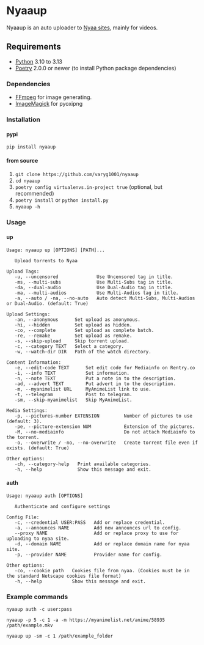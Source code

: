 # Nyaaup

Nyaaup is an auto uploader to [Nyaa sites](https://github.com/nyaadevs/nyaa), mainly for videos.

## Requirements

- [Python](https://python.org/) 3.10 to 3.13
- [Poetry](https://python-poetry.org/) 2.0.0 or newer (to install Python package dependencies)

### Dependencies

- [FFmpeg](https://ffmpeg.org/) for image generating.
- [ImageMagick](https://imagemagick.org/script/download.php) for pyoxipng

### Installation

#### pypi

```shell
pip install nyaaup
```

#### from source

1. `git clone https://github.com/varyg1001/nyaaup`
2. `cd nyaaup`
3. `poetry config virtualenvs.in-project true` (optional, but recommended)
4. `poetry install` or `python install.py`
5. `nyaaup -h`

### Usage

#### up

```
Usage: nyaaup up [OPTIONS] [PATH]...

   Upload torrents to Nyaa

Upload Tags:
   -u, --uncensored              Use Uncensored tag in title.
   -ms, --multi-subs             Use Multi-Subs tag in title.
   -da, --dual-audio             Use Dual-Audio tag in title.
   -ma, --multi-audios           Use Multi-Audios tag in title.
   -a, --auto / -na, --no-auto   Auto detect Multi-Subs, Multi-Audios or Dual-Audio. (default: True)

Upload Settings:
   -an, --anonymous      Set upload as anonymous.
   -hi, --hidden         Set upload as hidden.
   -co, --complete       Set upload as complete batch.
   -re, --remake         Set upload as remake.
   -s, --skip-upload     Skip torrent upload.
   -c, --category TEXT   Select a category.
   -w, --watch-dir DIR   Path of the watch directory.

Content Information:
   -e, --edit-code TEXT      Set edit code for Mediainfo on Rentry.co
   -i, --info TEXT           Set information.
   -n, --note TEXT           Put a note in to the description.
   -ad, --advert TEXT        Put advert in to the description.
   -m, --myanimelist URL     MyAnimeList link to use.
   -t, --telegram            Post to telegram.
   -sm, --skip-myanimelist   Skip MyAnimeList.

Media Settings:
   -p, --pictures-number EXTENSION         Number of pictures to use (default: 3).
   -pe, --picture-extension NUM            Extension of the pictures.
   -M, --no-mediainfo                      Do not attach Mediainfo to the torrent.
   -o, --overwrite / -no, --no-overwrite   Create torrent file even if exists. (default: True)

Other options:
   -ch, --category-help   Print available categories.
   -h, --help             Show this message and exit.
```

#### auth

```
Usage: nyaaup auth [OPTIONS]

   Authenticate and configure settings

Config File:
   -c, --credential USER:PASS   Add or replace credential.
   -a, --announces NAME         Add new announces url to config.
   --proxy NAME                 Add or replace proxy to use for uploading to nyaa site.
   -d, --domain NAME            Add or replace domain name for nyaa site.
   -p, --provider NAME          Provider name for config.

Other options:
   -co, --cookie path   Cookies file from nyaa. (Cookies must be in the standard Netscape cookies file format)
   -h, --help           Show this message and exit.

```

### Example commands

```shell
nyaaup auth -c user:pass
```

```shell
nyaaup -p 5 -c 1 -a -m https://myanimelist.net/anime/58935 /path/example.mkv
```

```shell
nyaaup up -sm -c 1 /path/example_folder
```
